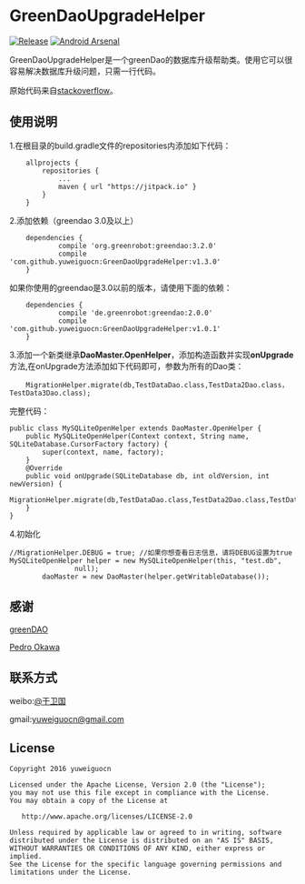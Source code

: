 # GreenDaoUpgradeHelper

[![Release](https://jitpack.io/v/yuweiguocn/GreenDaoUpgradeHelper.svg)](https://jitpack.io/#yuweiguocn/GreenDaoUpgradeHelper)
[![Android Arsenal](https://img.shields.io/badge/Android%20Arsenal-GreenDaoUpgradeHelper-brightgreen.svg?style=flat)]()

GreenDaoUpgradeHelper是一个greenDao的数据库升级帮助类。使用它可以很容易解决数据库升级问题，只需一行代码。

原始代码来自[stackoverflow](http://stackoverflow.com/a/30334668/7161403)。

## 使用说明

1.在根目录的build.gradle文件的repositories内添加如下代码：
```
	allprojects {
		repositories {
			...
			maven { url "https://jitpack.io" }
		}
	}
```

2.添加依赖（greendao 3.0及以上）
```
	dependencies {
	        compile 'org.greenrobot:greendao:3.2.0'
	        compile 'com.github.yuweiguocn:GreenDaoUpgradeHelper:v1.3.0'
	}
```
如果你使用的greendao是3.0以前的版本，请使用下面的依赖：
```
	dependencies {
	        compile 'de.greenrobot:greendao:2.0.0'
	        compile 'com.github.yuweiguocn:GreenDaoUpgradeHelper:v1.0.1'
	}
```

3.添加一个新类继承**DaoMaster.OpenHelper**，添加构造函数并实现**onUpgrade**方法,在onUpgrade方法添加如下代码即可，参数为所有的Dao类：  
```
	MigrationHelper.migrate(db,TestDataDao.class,TestData2Dao.class，TestData3Dao.class);
```
完整代码：  
```
public class MySQLiteOpenHelper extends DaoMaster.OpenHelper {
    public MySQLiteOpenHelper(Context context, String name, SQLiteDatabase.CursorFactory factory) {
        super(context, name, factory);
    }
    @Override
    public void onUpgrade(SQLiteDatabase db, int oldVersion, int newVersion) {
        MigrationHelper.migrate(db,TestDataDao.class,TestData2Dao.class,TestData3Dao.class);
    }
}

```  

4.初始化

```
//MigrationHelper.DEBUG = true; //如果你想查看日志信息，请将DEBUG设置为true
MySQLiteOpenHelper helper = new MySQLiteOpenHelper(this, "test.db",
                null);
        daoMaster = new DaoMaster(helper.getWritableDatabase());
```


## 感谢
[greenDAO](https://github.com/greenrobot/greenDAO)

[Pedro Okawa](http://stackoverflow.com/users/2200209/pedro-okawa)

## 联系方式
weibo:[@于卫国](http://weibo.com/weiguo58)

gmail:[yuweiguocn@gmail.com](mailto:yuweiguocn@gmail.com)


## License 
```  
Copyright 2016 yuweiguocn

Licensed under the Apache License, Version 2.0 (the "License");
you may not use this file except in compliance with the License.
You may obtain a copy of the License at

   http://www.apache.org/licenses/LICENSE-2.0

Unless required by applicable law or agreed to in writing, software
distributed under the License is distributed on an "AS IS" BASIS,
WITHOUT WARRANTIES OR CONDITIONS OF ANY KIND, either express or implied.
See the License for the specific language governing permissions and
limitations under the License.
```
